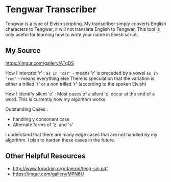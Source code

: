 # Tengwar Transcriber

Tengwar is a type of Elvish scripting. My transcriber simply converts English characters to Tengwar, it will not translate English to Tengwar.
This tool is only useful for learning how to write your name in Elvish script.

## My Source

https://imgur.com/gallery/ATqDS

How I interpret 'r' :
`as in 'car'` - means 'r' is preceded by a vowel
`as in 'red'` - means everything else
There is speculation that the variation is either a trilled 'r' or a non trilled 'r' (according to the spoken Elvish)

How I identify silent 'e' :
Most cases of a silent 'e' occur at the end of a word. This is currently how my algorithm works.

Outstanding Cases :
* handling y consonant case
* Alternate forms of 'z' and 's'

I understand that there are many edge cases that are not handled by my algorithm. I plan to harden these cases in the future.

## Other Helpful Resources
* http://www.forodrim.org/daeron/teng-sin.pdf
* https://imgur.com/gallery/MPN6U

